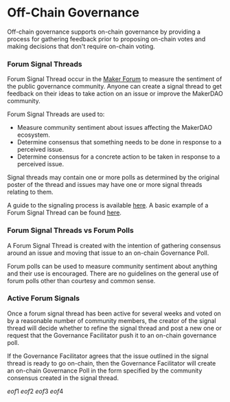 # Off-Chain Governance
Off-chain governance supports on-chain governance by providing a process for gathering feedback prior to proposing on-chain votes and making decisions that don't require on-chain voting.

### Forum Signal Threads
Forum Signal Thread occur in the [Maker Forum](https://forum.makerdao.com/) to measure the sentiment of the public governance community. Anyone can create a signal thread to get feedback on their ideas to take action on an issue or improve the MakerDAO community.

Forum Signal Threads are used to:

- Measure community sentiment about issues affecting the MakerDAO ecosystem.
- Determine consensus that something needs to be done in response to a perceived issue.
- Determine consensus for a concrete action to be taken in response to a perceived issue.

Signal threads may contain one or more polls as determined by the original poster of the thread and issues may have one or more signal threads relating to them. 

A guide to the signaling process is available [here](https://forum.makerdao.com/t/guide-to-the-signaling-process/9400). A basic example of a Forum Signal Thread can be found [here](https://forum.makerdao.com/t/signal-request-should-we-increase-the-scd-debt-ceiling/506).

### Forum Signal Threads vs Forum Polls
A Forum Signal Thread is created with the intention of gathering consensus around an issue and moving that issue to an on-chain Governance Poll.

Forum polls can be used to measure community sentiment about anything and their use is encouraged. There are no guidelines on the general use of forum polls other than courtesy and common sense.

### Active Forum Signals
Once a forum signal thread has been active for several weeks and voted on by a reasonable number of community members, the creator of the signal thread will decide whether to refine the signal thread and post a new one or request that the Governance Facilitator push it to an on-chain governance poll.

If the Governance Facilitator agrees that the issue outlined in the signal thread is ready to go on-chain, then the Governance Facilitator will create an on-chain Governance Poll in the form specified by the community consensus created in the signal thread.

$eof1$
$eof2$
$eof3$
$eof4$